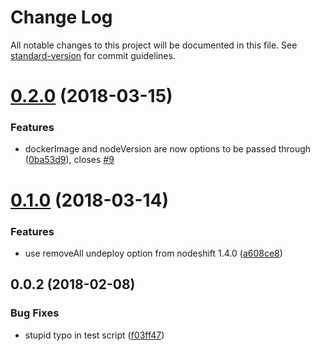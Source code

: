 # Change Log

All notable changes to this project will be documented in this file. See [standard-version](https://github.com/conventional-changelog/standard-version) for commit guidelines.

<a name="0.2.0"></a>
# [0.2.0](https://github.com/bucharest-gold/rhoaster/compare/v0.1.0...v0.2.0) (2018-03-15)


### Features

* dockerImage and nodeVersion are now options to be passed through ([0ba53d9](https://github.com/bucharest-gold/rhoaster/commit/0ba53d9)), closes [#9](https://github.com/bucharest-gold/rhoaster/issues/9)



<a name="0.1.0"></a>
# [0.1.0](https://github.com/bucharest-gold/rhoaster/compare/v0.0.2...v0.1.0) (2018-03-14)


### Features

* use removeAll undeploy option from nodeshift 1.4.0 ([a608ce8](https://github.com/bucharest-gold/rhoaster/commit/a608ce8))



<a name="0.0.2"></a>
## 0.0.2 (2018-02-08)


### Bug Fixes

* stupid typo in test script ([f03ff47](https://github.com/bucharest-gold/rhoaster/commit/f03ff47))
